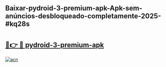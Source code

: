 ## Baixar-pydroid-3-premium-apk-Apk-sem-anúncios-desbloqueado-completamente-2025-#kq28s

# <h2><a href="https://ainizakaria.my?title=pydroid-3-premium-apk&ref=20M">🔗👉 🔴 pydroid-3-premium-apk</a></h2>

[![acn](https://github.com/user-attachments/assets/0f9c940e-d8b0-45ae-aac7-cd30a18b3e1c)](https://ainizakaria.my?title=pydroid-3-premium-apk&ref=20M)

